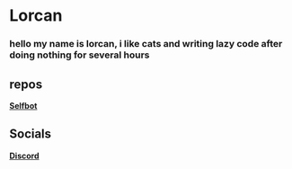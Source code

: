 # Lorcan
### hello my name is lorcan, i like cats and writing lazy code after doing nothing for several hours












## repos
**[Selfbot](https://github.com/Lorcan-1/lorcanselfbot)**

## Socials  
**[Discord](<https://discord.com/users/992499799284781147>)**




